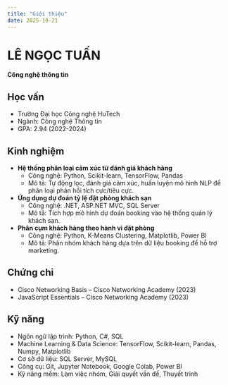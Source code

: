```yaml
---
title: "Giới thiệu"
date: 2025-10-21
---
```


# LÊ NGỌC TUẤN
**Công nghệ thông tin**

## Học vấn
- Trường Đại học Công nghệ HuTech
- Ngành: Công nghệ Thông tin
- GPA: 2.94 (2022-2024)

## Kinh nghiệm
- **Hệ thống phân loại cảm xúc từ đánh giá khách hàng**
  - Công nghệ: Python, Scikit-learn, TensorFlow, Pandas
  - Mô tả: Tự động lọc, đánh giá cảm xúc, huấn luyện mô hình NLP để phân loại phản hồi tích cực/tiêu cực.
- **Ứng dụng dự đoán tỷ lệ đặt phòng khách sạn**
  - Công nghệ: .NET, ASP.NET MVC, SQL Server
  - Mô tả: Tích hợp mô hình dự đoán booking vào hệ thống quản lý khách sạn.
- **Phân cụm khách hàng theo hành vi đặt phòng**
  - Công nghệ: Python, K-Means Clustering, Matplotlib, Power BI
  - Mô tả: Phân nhóm khách hàng dựa trên dữ liệu booking để hỗ trợ marketing.

## Chứng chỉ
- Cisco Networking Basis – Cisco Networking Academy (2023)
- JavaScript Essentials – Cisco Networking Academy (2023)

## Kỹ năng
- Ngôn ngữ lập trình: Python, C#, SQL
- Machine Learning & Data Science: TensorFlow, Scikit-learn, Pandas, Numpy, Matplotlib
- Cơ sở dữ liệu: SQL Server, MySQL
- Công cụ: Git, Jupyter Notebook, Google Colab, Power BI
- Kỹ năng mềm: Làm việc nhóm, Giải quyết vấn đề, Thuyết trình
